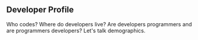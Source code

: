 <a name="profile"></a>
## Developer Profile

Who codes? Where do developers live? Are developers programmers and are programmers developers? Let's talk demographics.